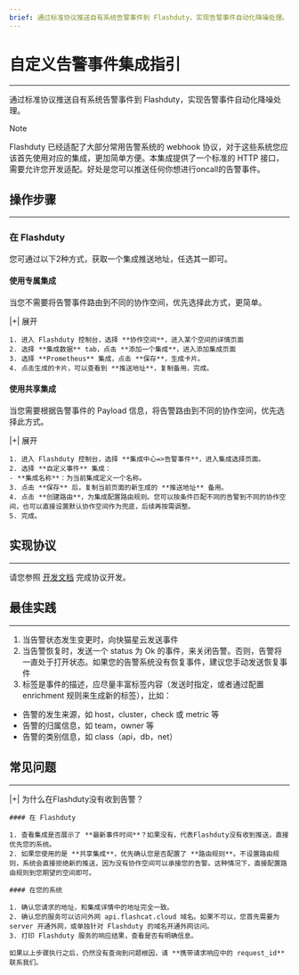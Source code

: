 ```yaml
---
brief: 通过标准协议推送自有系统告警事件到 Flashduty，实现告警事件自动化降噪处理。
---
```


# 自定义告警事件集成指引

---

通过标准协议推送自有系统告警事件到 Flashduty，实现告警事件自动化降噪处理。

> [!NOTE]
> Flashduty 已经适配了大部分常用告警系统的 webhook 协议，对于这些系统您应该首先使用对应的集成，更加简单方便。本集成提供了一个标准的 HTTP 接口，需要允许您开发适配。好处是您可以推送任何你想进行oncall的告警事件。

## 操作步骤
---

### 在 Flashduty

您可通过以下2种方式，获取一个集成推送地址，任选其一即可。

#### 使用专属集成

当您不需要将告警事件路由到不同的协作空间，优先选择此方式，更简单。

|+| 展开

    1. 进入 Flashduty 控制台，选择 **协作空间**，进入某个空间的详情页面
    2. 选择 **集成数据** tab，点击 **添加一个集成**，进入添加集成页面
    3. 选择 **Prometheus** 集成，点击 **保存**，生成卡片。
    4. 点击生成的卡片，可以查看到 **推送地址**，复制备用，完成。

#### 使用共享集成

当您需要根据告警事件的 Payload 信息，将告警路由到不同的协作空间，优先选择此方式。

|+| 展开

    1. 进入 Flashduty 控制台，选择 **集成中心=>告警事件**，进入集成选择页面。
    2. 选择 **自定义事件** 集成：
    - **集成名称**：为当前集成定义一个名称。
    3. 点击 **保存** 后，复制当前页面的新生成的 **推送地址** 备用。
    4. 点击 **创建路由**，为集成配置路由规则。您可以按条件匹配不同的告警到不同的协作空间，也可以直接设置默认协作空间作为兜底，后续再按需调整。
    5. 完成。

## 实现协议
---

请您参照 [开发文档](https://developer.flashcat.cloud/zh/flashduty/custom-alert) 完成协议开发。

## 最佳实践
---

1. 当告警状态发生变更时，向快猫星云发送事件
2. 当告警恢复时，发送一个 status 为 Ok 的事件，来关闭告警。否则，告警将一直处于打开状态。如果您的告警系统没有恢复事件，建议您手动发送恢复事件
3. 标签是事件的描述，应尽量丰富标签内容（发送时指定，或者通过配置 enrichment 规则来生成新的标签），比如：
- 告警的发生来源，如 host，cluster，check 或 metric 等
- 告警的归属信息，如 team，owner 等
- 告警的类别信息，如 class（api，db，net）

## 常见问题
---

|+| 为什么在Flashduty没有收到告警？

    #### 在 Flashduty

    1. 查看集成是否展示了 **最新事件时间**？如果没有，代表Flashduty没有收到推送，直接优先您的系统。
    2. 如果您使用的是 **共享集成**，优先确认您是否配置了 **路由规则**。不设置路由规则，系统会直接拒绝新的推送，因为没有协作空间可以承接您的告警。这种情况下，直接配置路由规则到您期望的空间即可。

    #### 在您的系统

    1. 确认您请求的地址，和集成详情中的地址完全一致。
    2. 确认您的服务可以访问外网 api.flashcat.cloud 域名。如果不可以，您首先需要为 server 开通外网，或单独针对 Flashduty 的域名开通外网访问。
    3. 打印 Flashduty 服务的响应结果，查看是否有明确信息。

    如果以上步骤执行之后，仍然没有查询到问题根因，请 **携带请求响应中的 request_id** 联系我们。